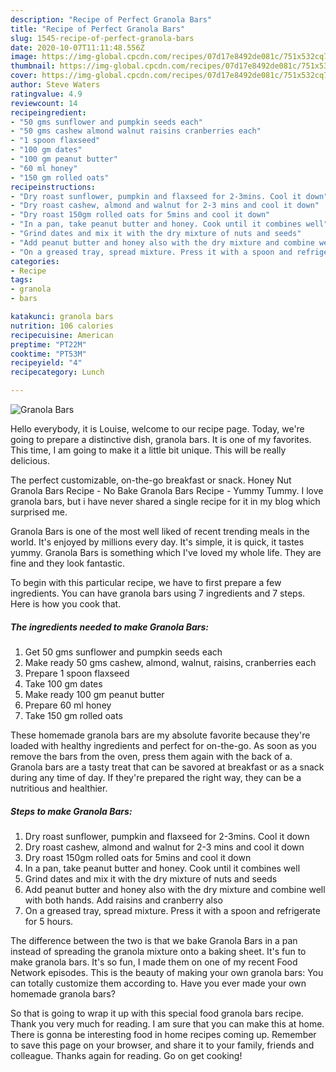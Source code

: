 ```yaml
---
description: "Recipe of Perfect Granola Bars"
title: "Recipe of Perfect Granola Bars"
slug: 1545-recipe-of-perfect-granola-bars
date: 2020-10-07T11:11:48.556Z
image: https://img-global.cpcdn.com/recipes/07d17e8492de081c/751x532cq70/granola-bars-recipe-main-photo.jpg
thumbnail: https://img-global.cpcdn.com/recipes/07d17e8492de081c/751x532cq70/granola-bars-recipe-main-photo.jpg
cover: https://img-global.cpcdn.com/recipes/07d17e8492de081c/751x532cq70/granola-bars-recipe-main-photo.jpg
author: Steve Waters
ratingvalue: 4.9
reviewcount: 14
recipeingredient:
- "50 gms sunflower and pumpkin seeds each"
- "50 gms cashew almond walnut raisins cranberries each"
- "1 spoon flaxseed"
- "100 gm dates"
- "100 gm peanut butter"
- "60 ml honey"
- "150 gm rolled oats"
recipeinstructions:
- "Dry roast sunflower, pumpkin and flaxseed for 2-3mins. Cool it down"
- "Dry roast cashew, almond and walnut for 2-3 mins and cool it down"
- "Dry roast 150gm rolled oats for 5mins and cool it down"
- "In a pan, take peanut butter and honey. Cook until it combines well"
- "Grind dates and mix it with the dry mixture of nuts and seeds"
- "Add peanut butter and honey also with the dry mixture and combine well with both hands. Add raisins and cranberry also"
- "On a greased tray, spread mixture. Press it with a spoon and refrigerate for 5 hours."
categories:
- Recipe
tags:
- granola
- bars

katakunci: granola bars 
nutrition: 106 calories
recipecuisine: American
preptime: "PT22M"
cooktime: "PT53M"
recipeyield: "4"
recipecategory: Lunch

---
```



![Granola Bars](https://img-global.cpcdn.com/recipes/07d17e8492de081c/751x532cq70/granola-bars-recipe-main-photo.jpg)

Hello everybody, it is Louise, welcome to our recipe page. Today, we're going to prepare a distinctive dish, granola bars. It is one of my favorites. This time, I am going to make it a little bit unique. This will be really delicious.

The perfect customizable, on-the-go breakfast or snack. Honey Nut Granola Bars Recipe - No Bake Granola Bars Recipe - Yummy Tummy. I love granola bars, but i have never shared a single recipe for it in my blog which surprised me.

Granola Bars is one of the most well liked of recent trending meals in the world. It's enjoyed by millions every day. It's simple, it is quick, it tastes yummy. Granola Bars is something which I've loved my whole life. They are fine and they look fantastic.


To begin with this particular recipe, we have to first prepare a few ingredients. You can have granola bars using 7 ingredients and 7 steps. Here is how you cook that.

<!--inarticleads1-->

##### The ingredients needed to make Granola Bars:

1. Get 50 gms sunflower and pumpkin seeds each
1. Make ready 50 gms cashew, almond, walnut, raisins, cranberries each
1. Prepare 1 spoon flaxseed
1. Take 100 gm dates
1. Make ready 100 gm peanut butter
1. Prepare 60 ml honey
1. Take 150 gm rolled oats


These homemade granola bars are my absolute favorite because they&#39;re loaded with healthy ingredients and perfect for on-the-go. As soon as you remove the bars from the oven, press them again with the back of a. Granola bars are a tasty treat that can be savored at breakfast or as a snack during any time of day. If they&#39;re prepared the right way, they can be a nutritious and healthier. 

<!--inarticleads2-->

##### Steps to make Granola Bars:

1. Dry roast sunflower, pumpkin and flaxseed for 2-3mins. Cool it down
1. Dry roast cashew, almond and walnut for 2-3 mins and cool it down
1. Dry roast 150gm rolled oats for 5mins and cool it down
1. In a pan, take peanut butter and honey. Cook until it combines well
1. Grind dates and mix it with the dry mixture of nuts and seeds
1. Add peanut butter and honey also with the dry mixture and combine well with both hands. Add raisins and cranberry also
1. On a greased tray, spread mixture. Press it with a spoon and refrigerate for 5 hours.


The difference between the two is that we bake Granola Bars in a pan instead of spreading the granola mixture onto a baking sheet. It&#39;s fun to make granola bars. It&#39;s so fun, I made them on one of my recent Food Network episodes. This is the beauty of making your own granola bars: You can totally customize them according to. Have you ever made your own homemade granola bars? 

So that is going to wrap it up with this special food granola bars recipe. Thank you very much for reading. I am sure that you can make this at home. There is gonna be interesting food in home recipes coming up. Remember to save this page on your browser, and share it to your family, friends and colleague. Thanks again for reading. Go on get cooking!
